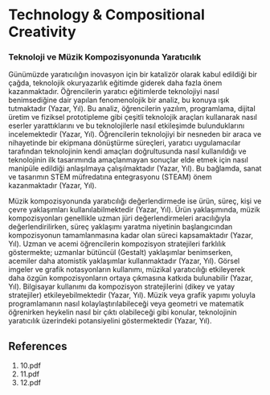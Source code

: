 # Technology & Compositional Creativity

### Teknoloji ve Müzik Kompozisyonunda Yaratıcılık

Günümüzde yaratıcılığın inovasyon için bir katalizör olarak kabul edildiği bir çağda, teknolojik okuryazarlık eğitimde giderek daha fazla önem kazanmaktadır. Öğrencilerin yaratıcı eğitimlerde teknolojiyi nasıl benimsediğine dair yapılan fenomenolojik bir analiz, bu konuya ışık tutmaktadır (Yazar, Yıl). Bu analiz, öğrencilerin yazılım, programlama, dijital üretim ve fiziksel prototipleme gibi çeşitli teknolojik araçları kullanarak nasıl eserler yarattıklarını ve bu teknolojilerle nasıl etkileşimde bulunduklarını incelemektedir (Yazar, Yıl). Öğrencilerin teknolojiyi bir nesneden bir araca ve nihayetinde bir ekipmana dönüştürme süreçleri, yaratıcı uygulamacılar tarafından teknolojinin kendi amaçları doğrultusunda nasıl kullanıldığı ve teknolojinin ilk tasarımında amaçlanmayan sonuçlar elde etmek için nasıl manipüle edildiği anlaşılmaya çalışılmaktadır (Yazar, Yıl). Bu bağlamda, sanat ve tasarımın STEM müfredatına entegrasyonu (STEAM) önem kazanmaktadır (Yazar, Yıl).

Müzik kompozisyonunda yaratıcılığı değerlendirmede ise ürün, süreç, kişi ve çevre yaklaşımları kullanılabilmektedir (Yazar, Yıl). Ürün yaklaşımında, müzik kompozisyonları genellikle uzman jüri değerlendirmeleri aracılığıyla değerlendirilirken, süreç yaklaşımı yaratma niyetinin başlangıcından kompozisyonun tamamlanmasına kadar olan süreci kapsamaktadır (Yazar, Yıl). Uzman ve acemi öğrencilerin kompozisyon stratejileri farklılık göstermekte; uzmanlar bütüncül (Gestalt) yaklaşımlar benimserken, acemiler daha atomistik yaklaşımlar kullanmaktadır (Yazar, Yıl). Görsel imgeler ve grafik notasyonların kullanımı, müzikal yaratıcılığı etkileyerek daha özgün kompozisyonların ortaya çıkmasına katkıda bulunabilir (Yazar, Yıl). Bilgisayar kullanımı da kompozisyon stratejilerini (dikey ve yatay stratejiler) etkileyebilmektedir (Yazar, Yıl). Müzik veya grafik yapımı yoluyla programlamanın nasıl kolaylaştırılabileceği veya geometri ve matematik öğrenirken heykelin nasıl bir çıktı olabileceği gibi konular, teknolojinin yaratıcılık üzerindeki potansiyelini göstermektedir (Yazar, Yıl).


## References

1. 10.pdf
2. 11.pdf
3. 12.pdf
